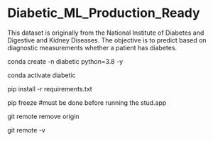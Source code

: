 # Diabetic_ML_Production_Ready
This dataset is originally from the National Institute of Diabetes and Digestive and Kidney Diseases. The objective is to predict based on diagnostic measurements whether a patient has diabetes.



conda create -n diabetic python=3.8 -y

conda activate diabetic

pip install -r requirements.txt

pip freeze #must be done before running the stud.app

git remote remove origin

git remote -v

